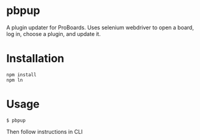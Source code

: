 # pbpup
A plugin updater for ProBoards. Uses selenium webdriver to open a board, log in, choose a plugin, and update it.

# Installation
```
npm install
npm ln
```

# Usage
```
$ pbpup
```
Then follow instructions in CLI

